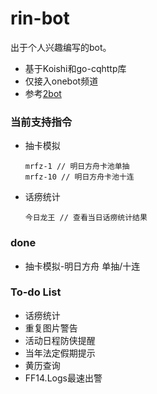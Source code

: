 # rin-bot
出于个人兴趣编写的bot。

+ 基于Koishi和go-cqhttp库
+ 仅接入onebot频道
+ 参考[2bot](https://github.com/idlist/2bot-v4)


### 当前支持指令
+ 抽卡模拟
    ```
    mrfz-1 // 明日方舟卡池单抽
    mrfz-10 // 明日方舟卡池十连
    ```

+ 话痨统计
    ```
    今日龙王 // 查看当日话痨统计结果
    ```


### done
+ 抽卡模拟-明日方舟 单抽/十连

### To-do List
+ 话痨统计
+ 重复图片警告
+ 活动日程防侠提醒
+ 当年法定假期提示
+ 黄历查询
+ FF14.Logs最速出警




